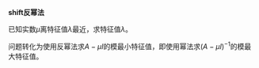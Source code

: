 **shift反幂法**

已知实数$\mu$离特征值$\lambda$最近，求特征值$\lambda$。

问题转化为使用反幂法求$A-\mu I$的模最小特征值，即使用幂法求$(A-\mu I)^{-1}$的模最大特征值。